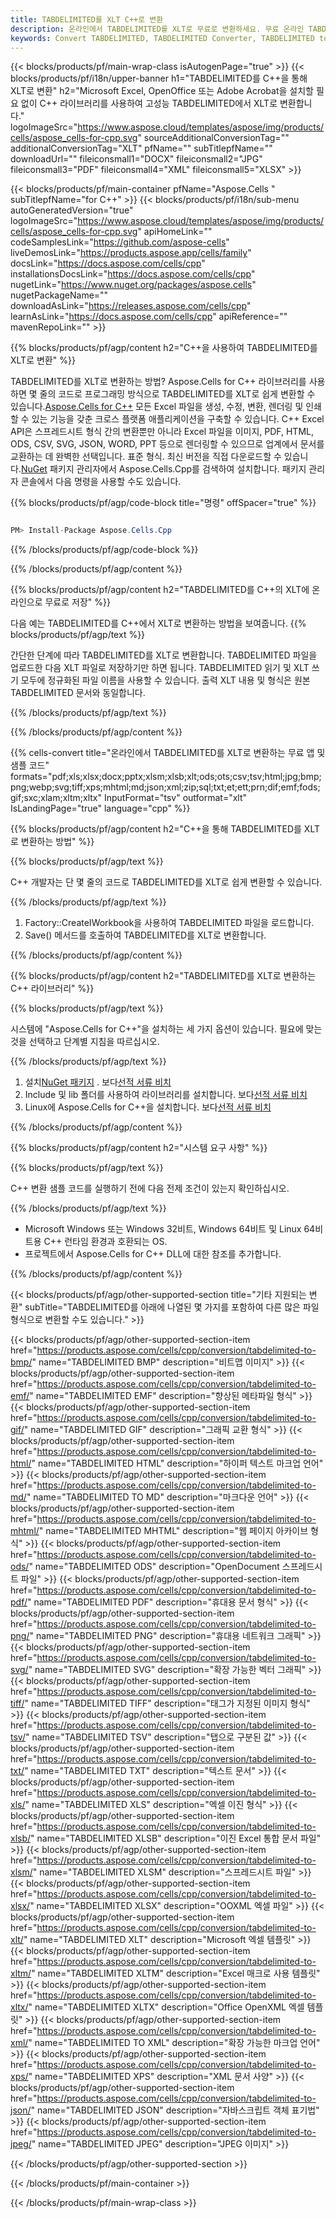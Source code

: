```yaml
---
title: TABDELIMITED를 XLT C++로 변환
description: 온라인에서 TABDELIMITED를 XLT로 무료로 변환하세요. 무료 온라인 TABDELIMITED to XLT 변환기. C++ TABDELIMITED to XLT. TABDELIMITED to XLT via C++.
keywords: Convert TABDELIMITED, TABDELIMITED Converter, TABDELIMITED to PDF, TABDELIMITED to Word, TABDELIMITED to PPT, TABDELIMITED to Image
---
```

{{< blocks/products/pf/main-wrap-class isAutogenPage="true" >}}
{{< blocks/products/pf/i18n/upper-banner h1="TABDELIMITED를 C++을 통해 XLT로 변환" h2="Microsoft Excel, OpenOffice 또는 Adobe Acrobat을 설치할 필요 없이 C++ 라이브러리를 사용하여 고성능 TABDELIMITED에서 XLT로 변환합니다." logoImageSrc="https://www.aspose.cloud/templates/aspose/img/products/cells/aspose_cells-for-cpp.svg" sourceAdditionalConversionTag="" additionalConversionTag="XLT" pfName="" subTitlepfName="" downloadUrl="" fileiconsmall1="DOCX" fileiconsmall2="JPG" fileiconsmall3="PDF" fileiconsmall4="XML" fileiconsmall5="XLSX" >}}

{{< blocks/products/pf/main-container pfName="Aspose.Cells " subTitlepfName="for C++" >}}
{{< blocks/products/pf/i18n/sub-menu autoGeneratedVersion="true" logoImageSrc="https://www.aspose.cloud/templates/aspose/img/products/cells/aspose_cells-for-cpp.svg" apiHomeLink="" codeSamplesLink="https://github.com/aspose-cells" liveDemosLink="https://products.aspose.app/cells/family" docsLink="https://docs.aspose.com/cells/cpp" installationsDocsLink="https://docs.aspose.com/cells/cpp" nugetLink="https://www.nuget.org/packages/aspose.cells" nugetPackageName="" downloadAsLink="https://releases.aspose.com/cells/cpp" learnAsLink="https://docs.aspose.com/cells/cpp" apiReference="" mavenRepoLink="" >}}


{{% blocks/products/pf/agp/content h2="C++을 사용하여 TABDELIMITED를 XLT로 변환" %}}

 TABDELIMITED를 XLT로 변환하는 방법? Aspose.Cells for C++ 라이브러리를 사용하면 몇 줄의 코드로 프로그래밍 방식으로 TABDELIMITED를 XLT로 쉽게 변환할 수 있습니다.[Aspose.Cells for C++](https://products.aspose.com/cells/cpp) 모든 Excel 파일을 생성, 수정, 변환, 렌더링 및 인쇄할 수 있는 기능을 갖춘 크로스 플랫폼 애플리케이션을 구축할 수 있습니다. C++ Excel API은 스프레드시트 형식 간의 변환뿐만 아니라 Excel 파일을 이미지, PDF, HTML, ODS, CSV, SVG, JSON, WORD, PPT 등으로 렌더링할 수 있으므로 업계에서 문서를 교환하는 데 완벽한 선택입니다. 표준 형식. 최신 버전을 직접 다운로드할 수 있습니다.[NuGet](https://www.nuget.org/packages/Aspose.Cells.Cpp/) 패키지 관리자에서 Aspose.Cells.Cpp를 검색하여 설치합니다. 패키지 관리자 콘솔에서 다음 명령을 사용할 수도 있습니다.

{{% blocks/products/pf/agp/code-block title="명령" offSpacer="true" %}}

```cs

PM> Install-Package Aspose.Cells.Cpp

```

{{% /blocks/products/pf/agp/code-block %}}

{{% /blocks/products/pf/agp/content %}}

{{% blocks/products/pf/agp/content h2="TABDELIMITED를 C++의 XLT에 온라인으로 무료로 저장" %}}

다음 예는 TABDELIMITED를 C++에서 XLT로 변환하는 방법을 보여줍니다.
{{% blocks/products/pf/agp/text %}}

간단한 단계에 따라 TABDELIMITED를 XLT로 변환합니다. TABDELIMITED 파일을 업로드한 다음 XLT 파일로 저장하기만 하면 됩니다. TABDELIMITED 읽기 및 XLT 쓰기 모두에 정규화된 파일 이름을 사용할 수 있습니다. 출력 XLT 내용 및 형식은 원본 TABDELIMITED 문서와 동일합니다.

{{% /blocks/products/pf/agp/text %}}

{{% /blocks/products/pf/agp/content %}}

{{% cells-convert title="온라인에서 TABDELIMITED를 XLT로 변환하는 무료 앱 및 샘플 코드" formats="pdf;xls;xlsx;docx;pptx;xlsm;xlsb;xlt;ods;ots;csv;tsv;html;jpg;bmp;png;webp;svg;tiff;xps;mhtml;md;json;xml;zip;sql;txt;et;ett;prn;dif;emf;fods;gif;sxc;xlam;xltm;xltx" InputFormat="tsv" outformat="xlt" IsLandingPage="true" language="cpp" %}}

{{% blocks/products/pf/agp/content h2="C++을 통해 TABDELIMITED를 XLT로 변환하는 방법" %}}

{{% blocks/products/pf/agp/text %}}

 C++ 개발자는 단 몇 줄의 코드로 TABDELIMITED를 XLT로 쉽게 변환할 수 있습니다.

{{% /blocks/products/pf/agp/text %}}

1. Factory::CreateIWorkbook을 사용하여 TABDELIMITED 파일을 로드합니다.
1. Save() 메서드를 호출하여 TABDELIMITED를 XLT로 변환합니다.

{{% /blocks/products/pf/agp/content %}}

{{% blocks/products/pf/agp/content h2="TABDELIMITED를 XLT로 변환하는 C++ 라이브러리" %}}

{{% blocks/products/pf/agp/text %}}

시스템에 "Aspose.Cells for C++"을 설치하는 세 가지 옵션이 있습니다. 필요에 맞는 것을 선택하고 단계별 지침을 따르십시오.

{{% /blocks/products/pf/agp/text %}}

1.  설치[NuGet 패키지](https://www.nuget.org/packages/Aspose.Cells.Cpp/) . 보다[선적 서류 비치](https://docs.aspose.com/cells/cpp/installation/#using-nuget-package-manager)
1.  Include 및 lib 폴더를 사용하여 라이브러리를 설치합니다. 보다[선적 서류 비치](https://docs.aspose.com/cells/cpp/installation/#using-include-and-lib-folders)
1. Linux에 Aspose.Cells for C++을 설치합니다. 보다[선적 서류 비치](https://docs.aspose.com/cells/cpp/installation/#installing-asposecells-for-c-in-linux)

{{% /blocks/products/pf/agp/content %}}

{{% blocks/products/pf/agp/content h2="시스템 요구 사항" %}}

{{% blocks/products/pf/agp/text %}}

 C++ 변환 샘플 코드를 실행하기 전에 다음 전제 조건이 있는지 확인하십시오.

{{% /blocks/products/pf/agp/text %}}

- Microsoft Windows 또는 Windows 32비트, Windows 64비트 및 Linux 64비트용 C++ 런타임 환경과 호환되는 OS.
- 프로젝트에서 Aspose.Cells for C++ DLL에 대한 참조를 추가합니다.

{{% /blocks/products/pf/agp/content %}}


{{< blocks/products/pf/agp/other-supported-section title="기타 지원되는 변환" subTitle="TABDELIMITED를 아래에 나열된 몇 가지를 포함하여 다른 많은 파일 형식으로 변환할 수도 있습니다." >}}

{{< blocks/products/pf/agp/other-supported-section-item href="https://products.aspose.com/cells/cpp/conversion/tabdelimited-to-bmp/" name="TABDELIMITED BMP" description="비트맵 이미지" >}}
{{< blocks/products/pf/agp/other-supported-section-item href="https://products.aspose.com/cells/cpp/conversion/tabdelimited-to-emf/" name="TABDELIMITED EMF" description="향상된 메타파일 형식" >}}
{{< blocks/products/pf/agp/other-supported-section-item href="https://products.aspose.com/cells/cpp/conversion/tabdelimited-to-gif/" name="TABDELIMITED GIF" description="그래픽 교환 형식" >}}
{{< blocks/products/pf/agp/other-supported-section-item href="https://products.aspose.com/cells/cpp/conversion/tabdelimited-to-html/" name="TABDELIMITED HTML" description="하이퍼 텍스트 마크업 언어" >}}
{{< blocks/products/pf/agp/other-supported-section-item href="https://products.aspose.com/cells/cpp/conversion/tabdelimited-to-md/" name="TABDELIMITED TO MD" description="마크다운 언어" >}}
{{< blocks/products/pf/agp/other-supported-section-item href="https://products.aspose.com/cells/cpp/conversion/tabdelimited-to-mhtml/" name="TABDELIMITED MHTML" description="웹 페이지 아카이브 형식" >}}
{{< blocks/products/pf/agp/other-supported-section-item href="https://products.aspose.com/cells/cpp/conversion/tabdelimited-to-ods/" name="TABDELIMITED ODS" description="OpenDocument 스프레드시트 파일" >}}
{{< blocks/products/pf/agp/other-supported-section-item href="https://products.aspose.com/cells/cpp/conversion/tabdelimited-to-pdf/" name="TABDELIMITED PDF" description="휴대용 문서 형식" >}}
{{< blocks/products/pf/agp/other-supported-section-item href="https://products.aspose.com/cells/cpp/conversion/tabdelimited-to-png/" name="TABDELIMITED PNG" description="휴대용 네트워크 그래픽" >}}
{{< blocks/products/pf/agp/other-supported-section-item href="https://products.aspose.com/cells/cpp/conversion/tabdelimited-to-svg/" name="TABDELIMITED SVG" description="확장 가능한 벡터 그래픽" >}}
{{< blocks/products/pf/agp/other-supported-section-item href="https://products.aspose.com/cells/cpp/conversion/tabdelimited-to-tiff/" name="TABDELIMITED TIFF" description="태그가 지정된 이미지 형식" >}}
{{< blocks/products/pf/agp/other-supported-section-item href="https://products.aspose.com/cells/cpp/conversion/tabdelimited-to-tsv/" name="TABDELIMITED TSV" description="탭으로 구분된 값" >}}
{{< blocks/products/pf/agp/other-supported-section-item href="https://products.aspose.com/cells/cpp/conversion/tabdelimited-to-txt/" name="TABDELIMITED TXT" description="텍스트 문서" >}}
{{< blocks/products/pf/agp/other-supported-section-item href="https://products.aspose.com/cells/cpp/conversion/tabdelimited-to-xls/" name="TABDELIMITED XLS" description="엑셀 이진 형식" >}}
{{< blocks/products/pf/agp/other-supported-section-item href="https://products.aspose.com/cells/cpp/conversion/tabdelimited-to-xlsb/" name="TABDELIMITED XLSB" description="이진 Excel 통합 문서 파일" >}}
{{< blocks/products/pf/agp/other-supported-section-item href="https://products.aspose.com/cells/cpp/conversion/tabdelimited-to-xlsm/" name="TABDELIMITED XLSM" description="스프레드시트 파일" >}}
{{< blocks/products/pf/agp/other-supported-section-item href="https://products.aspose.com/cells/cpp/conversion/tabdelimited-to-xlsx/" name="TABDELIMITED XLSX" description="OOXML 엑셀 파일" >}}
{{< blocks/products/pf/agp/other-supported-section-item href="https://products.aspose.com/cells/cpp/conversion/tabdelimited-to-xlt/" name="TABDELIMITED XLT" description="Microsoft 엑셀 템플릿" >}}
{{< blocks/products/pf/agp/other-supported-section-item href="https://products.aspose.com/cells/cpp/conversion/tabdelimited-to-xltm/" name="TABDELIMITED XLTM" description="Excel 매크로 사용 템플릿" >}}
{{< blocks/products/pf/agp/other-supported-section-item href="https://products.aspose.com/cells/cpp/conversion/tabdelimited-to-xltx/" name="TABDELIMITED XLTX" description="Office OpenXML 엑셀 템플릿" >}}
{{< blocks/products/pf/agp/other-supported-section-item href="https://products.aspose.com/cells/cpp/conversion/tabdelimited-to-xml/" name="TABDELIMITED TO XML" description="확장 가능한 마크업 언어" >}}
{{< blocks/products/pf/agp/other-supported-section-item href="https://products.aspose.com/cells/cpp/conversion/tabdelimited-to-xps/" name="TABDELIMITED XPS" description="XML 문서 사양" >}}
{{< blocks/products/pf/agp/other-supported-section-item href="https://products.aspose.com/cells/cpp/conversion/tabdelimited-to-json/" name="TABDELIMITED JSON" description="자바스크립트 객체 표기법" >}}
{{< blocks/products/pf/agp/other-supported-section-item href="https://products.aspose.com/cells/cpp/conversion/tabdelimited-to-jpeg/" name="TABDELIMITED JPEG" description="JPEG 이미지" >}}

{{< /blocks/products/pf/agp/other-supported-section >}}

{{< /blocks/products/pf/main-container >}}
    
{{< /blocks/products/pf/main-wrap-class >}}
